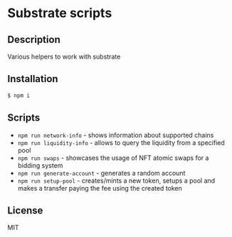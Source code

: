 # Substrate scripts

## Description

Various helpers to work with substrate

## Installation

```bash
$ npm i
```

## Scripts

- `npm run network-info` - shows information about supported chains
- `npm run liquidity-info` - allows to query the liquidity from a specified pool
- `npm run swaps` - showcases the usage of NFT atomic swaps for a bidding system
- `npm run generate-account` - generates a random account
- `npm run setup-pool` - creates/mints a new token, setups a pool and makes a transfer paying the fee using the created token


## License

MIT
